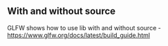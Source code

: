 
## With and without source

GLFW shows how to use lib with and without source - https://www.glfw.org/docs/latest/build_guide.html

